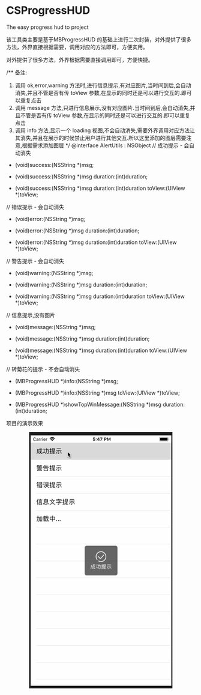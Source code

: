 # CSProgressHUD
The easy progress hud to project

该工具类主要是基于MBProgressHUD 的基础上进行二次封装，对外提供了很多方法，外界直接根据需要，调用对应的方法即可，方便实用。

对外提供了很多方法，外界根据需要直接调用即可，方便快捷。

/**
 备注:
 1. 调用 ok,error,warning 方法时,进行信息提示,有对应图片,当时间到后,会自动消失,并且不管是否有传 toView 参数,在显示的同时还是可以进行交互的.即可以重复点击
 2. 调用 message 方法,只进行信息展示,没有对应图片.当时间到后,会自动消失,并且不管是否有传 toView 参数,在显示的同时还是可以进行交互的.即可以重复点击
 3. 调用 info 方法,显示一个 loading 视图,不会自动消失,需要外界调用对应方法让其消失,并且在展示的时候禁止用户进行其他交互.所以这里添加的图层需要注意,根据需求添加图层
 */
@interface AlertUtils : NSObject
// 成功提示 - 会自动消失
+ (void)success:(NSString *)msg;

+ (void)success:(NSString *)msg duration:(int)duration;

+ (void)success:(NSString *)msg duration:(int)duration toView:(UIView *)toView;

// 错误提示 - 会自动消失
+ (void)error:(NSString *)msg;

+ (void)error:(NSString *)msg duration:(int)duration;

+ (void)error:(NSString *)msg duration:(int)duration toView:(UIView *)toView;

// 警告提示 - 会自动消失
+ (void)warning:(NSString *)msg;

+ (void)warning:(NSString *)msg duration:(int)duration;

+ (void)warning:(NSString *)msg duration:(int)duration toView:(UIView *)toView;

// 信息提示,没有图片
+ (void)message:(NSString *)msg;

+ (void)message:(NSString *)msg duration:(int)duration;

+ (void)message:(NSString *)msg duration:(int)duration toView:(UIView *)toView;

// 转菊花的提示 - 不会自动消失
+ (MBProgressHUD *)info:(NSString *)msg;

+ (MBProgressHUD *)info:(NSString *)msg toView:(UIView *)toView;

+ (MBProgressHUD *)showTopWinMessage:(NSString *)msg duration:(int)duration;

项目的演示效果
<div align=center><img src="https://github.com/chenshuangsmart/CSProgressHUD/blob/master/showMessage.gif"/></div>

